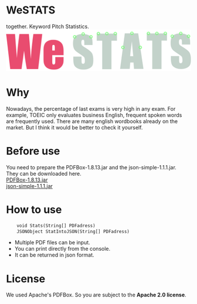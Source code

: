 WeSTATS
==============
together. Keyword Pitch Statistics.
![CFR_App](./img/logo.png)

Why
==============
Nowadays, the percentage of last exams is very high in any exam. For example, TOEIC only evaluates business English, frequent spoken words are frequently used. There are many english wordbooks already on the market. But I think it would be better to check it yourself.

Before use
==============
You need to prepare the PDFBox-1.8.13.jar and the json-simple-1.1.1.jar. <br>
They can be downloaded here. <br>
[PDFBox-1.8.13.jar](https://pdfbox.apache.org/download.cgi) <br>
[json-simple-1.1.1.jar](https://code.google.com/archive/p/json-simple/downloads)

How to use
==============

        void Stats(String[] PDFadress)
        JSONObject StatIntoJSON(String[] PDFadress)

* Multiple PDF files can be input.
* You can print directly from the console.
* It can be returned in json format.

License
==============
We used Apache's PDFBox. So you are subject to the **Apache 2.0 license**.